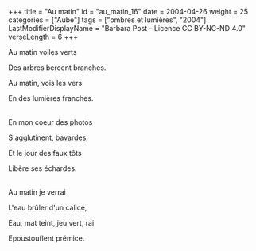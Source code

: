 +++
title = "Au matin"
id = "au_matin_16"
date = 2004-04-26
weight = 25
categories = ["Aube"]
tags = ["ombres et lumières", "2004"]
LastModifierDisplayName = "Barbara Post - Licence CC BY-NC-ND 4.0"
verseLength = 6
+++

Au matin voiles verts

Des arbres bercent branches.

Au matin, vois les vers

En des lumières franches.

 \
En mon coeur des photos

S'agglutinent, bavardes,

Et le jour des faux tôts

Libère ses échardes.

 \
Au matin je verrai

L'eau brûler d'un calice,

Eau, mat teint, jeu vert, rai

Epoustouflent prémice.
